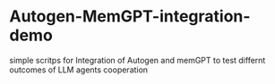 # Autogen-MemGPT-integration-demo
simple scritps for Integration of Autogen and memGPT to test differnt outcomes of LLM agents cooperation
